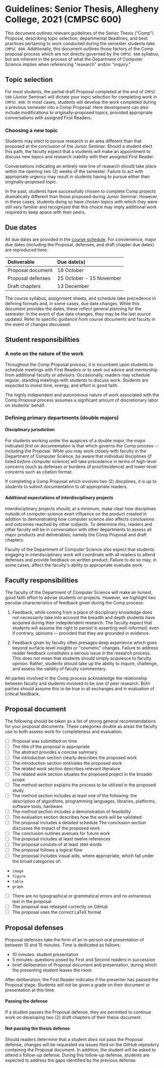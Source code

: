# Guidelines: Senior Thesis, Allegheny College, 2021 (CMPSC 600)

This document outlines relevant guidelines of the Senior Thesis ("Comp") Proposal, describing topic selection, departmental deadlines, and best practices pertaining to work conducted during the semester students take `CMPSC 600`. Additionally, this document outlines those factors of the Comp proposal process which are not directly governed by the `CMPSC 600` syllabus, but are inherent in the process of what the Department of Computer Science implies when referencing "research" and/or "inquiry."

## Topic selection

For most students, the partial draft Proposal completed at the end of `CMPSC 580` (Junior Seminar) will dictate your topic selection for completing work in `CMPSC 600`. In most cases, students will develop the work completed during a previous semester into a Comp Proposal. Here development can also include modifications to originally-proposed topics, provided appropriate conversations with assigned First Readers.

### Choosing a new topic

Students may elect to pursue research in an area different than that proposed at the conclusion of the Junior Seminar. Should a student elect this path, the faculty expect that a students will make an appointment to discuss new topics and research viability with their assigned First Reader.

Conversations indicating an entirely new line of research should take place within the opening two (2) weeks of the semester. Failure to act with appropriate urgency may result in students having to pursue either their originally-proposed topic.

In the past, students have successfully chosen to complete Comp projects dramatically different than those proposed during Junior Seminar. However, in these cases, students doing so have chosen topics with which they were still very familiar and recognized that this choice may imply additional work required to keep apace with their peers.

## Due dates

All due dates are provided in the [course schedule](https://chompe.rs/cmpsc-600-2021-schedule). For convienience, major due dates (including the Proposal, defenses, and draft chapter due dates) are reproduced here:

|Deliverable      |Due date(s) |
|:----------------|:-----------|
|Proposal document|18 October  |
|Proposal defenses  |25 October - 15 November |
|Draft chapters   |13 December |

The course syllabus, assignment sheets, and schedule take precedence in defining formats and, in some cases, due date changes. While this document provides the dates, these reflect general planning for the semester. In the event of due date changes, they may be the last source updated. Refer to specific guidance from course documents and faculty in the event of changes discussed.

## Student responsibilities

### A note on the nature of the work

Throughout the Comp Proposal process, it is incumbent upon students to schedule meetings with First Readers or to seek out advice and mentorship from additional faculty or advisors. Occasionally, readers may schedule regular, standing meetings with students to discuss work. Students are expected to invest time, energy, and effort in good faith. 

The highly independent and autonomous nature of work associated with the Comp Proposal process assumes a signficant amount of discretionary labor on students' behalf.

### Defining primary departments (double majors)

#### Disciplinary jurisdiction

For students working under the auspices of a double major, the major indicated _first_ on documentation is that which governs the Comp process -- including the Proposal. While you may work closely with faculty in the Department of Computer Science, be aware that individual disciplines (if listed _before_ computer science) will take precedence in terms of high-level concerns (such as defenses or burdens of proof/evidence) and lower-level concerns such as citation format. 

If completing a Comp Proposal which involves two (2) discplines, _it is up to students_ to submit documentation to _all_ appropriate readers.

#### Additional expectations of interdisciplinary projects

Interdisciplinary projects should, at a minimum, make clear how disciplines outside of computer science exert influence on the product created in addition to demonstrating how computer science also affects conclusions and outcomes reached by other subjects. To determine this, readers and other faculty will be in conversation with other departments to assess all major products and deliverables, namely the Comp Proposal and draft chapters.

Faculty of the Department of Computer Science also expect that students engaging in interdisciplinary work will coordinate with all readers to attend defenses and provide feedback on written product. Failure to do so may, in some cases, affect the faculty's ability to appropriate evaluate work.

## Faculty responsibilities

The faculty of the Department of Computer Science will make an honest, good faith effort to advise students on projects. However, we highlight two peculiar characteristics of feedback given during the Comp process:

1. Feedback, while coming from a place of disciplinary knowledge does not necessarily take into account the breadth and depth students have acquired during their indepdendent research. The faculty expect that students will assume the right to persist in asserting well-informed, even if contrary, opinions -- provided that they are grounded in evidence.

2. Feedback given by faculty often presages deep experience which goes beyond surface-level insights or "cosmetic" changes. Failure to address reader feedback constitutes a serious issue in the research process. This does not mean that students should simply acquiesce to faculty opinion. Rather, students should take up the ability to inquire, challenge, and assess the validity of faculty commentary.
    
All parties involved in the Comp process acknowledge the relationship between faculty and students involved to be one of peer research. Both parties should assume this to be true in all exchanges and in evaluation of critical feedback.

## Proposal document

The following should be taken as a list of strong general recommendations for your proposal documents. These categories double as areas the faculty use to both assess work for completeness and evaluation.

- [ ] Proposal was submitted on time
- [ ] The title of the proposal is appropriate
- [ ] The abstract provides a concise summary
- [ ] The introduction section clearly describes the proposed work
- [ ] The introduction section motivates the proposed work
- [ ] The related work section describes relevant literature
- [ ] The related work section situates the proposed project in the broader scope
- [ ] The method section explains the process to be utilized in the proposed study
- [ ] The method section includes at least one of the following: the description of algorithms, programming languages, libraries, platforms,  software tools, hardware
- [ ] The method section includes a demonstration of feasibility
- [ ] The evaluation section describes how the work will be validated
- [ ] The proposal includes a detailed schedule	The conclusion section discusses the impact of the proposed work
- [ ] The conclusion outlines avenues for future work
- [ ] The proposal includes at least twelve references
- [ ] The proposal consists of at least `3000` words
- [ ] The proposal follows a logical flow
- [ ] The proposal includes visual aids, where appropriate, which fall under the broad categories of:
 * `image`
 * `figure`
 * `table`
 * `graph`
- [ ] There are no typographical or grammatical errors and no extraneous text in the proposal
- [ ] The proposal was released correctly on GitHub
- [ ] The proposal uses the correct LaTeX format

## Proposal defenses

Proposal defenses take the form of an in-person oral presentation of between 10 and 15 minutes. Time is dedicated as follows:

* 10 minutes: student presentation
* 5 minutes: questions posed by First and Second readers in succession
* brief deliberation of Proposal document and presentation, during which the presenting student leaves the room

After deliberation, the First Reader indicates if the presenter has passed the Proposal stage. Students _will not_ be given a grade on their document or presentation at this time.

#### Passing the defense

If a student passes the Proposal defense, they are permitted to continue work on developing two (2) draft chapters of their thesis document.

#### Not passing the thesis defense

Should readers determine that a student _does not_ pass the Proposal defense, changes will be requested via issues filed on the GitHub repository containing the Proposal document. In addition, the student will be asked to attend a follow-up defense. During this follow-up defense, students are expected to address the gaps identified by the previous defense.
